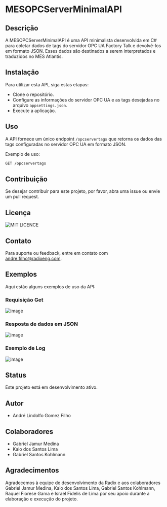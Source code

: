 # MESOPCServerMinimalAPI

## Descrição
A MESOPCServerMinimalAPI é uma API minimalista desenvolvida em C# para coletar dados de tags do servidor OPC UA Factory Talk e devolvê-los em formato JSON. Esses dados são destinados a serem interpretados e traduzidos no MES Atlantis.

## Instalação
Para utilizar esta API, siga estas etapas:
- Clone o repositório.
- Configure as informações do servidor OPC UA e as tags desejadas no arquivo `appsettings.json`.
- Execute a aplicação.

## Uso
A API fornece um único endpoint `/opcservertags` que retorna os dados das tags configuradas no servidor OPC UA em formato JSON.

Exemplo de uso:
```bash
GET /opcservertags
```
## Contribuição
Se desejar contribuir para este projeto, por favor, abra uma issue ou envie um pull request.

## Licença

![MIT LICENCE](https://img.shields.io/badge/license-MIT-blue)

## Contato
Para suporte ou feedback, entre em contato com andre.filho@radixeng.com.

## Exemplos
Aqui estão alguns exemplos de uso da API:

### Requisição Get
![image](https://github.com/radixeng/CargillBR-MES-OPCServer-Minimal-API/assets/166434418/fa477fc3-236a-40e5-bd98-ba5dd8566ca0)

### Resposta de dados em JSON
![image](https://github.com/radixeng/CargillBR-MES-OPCServer-Minimal-API/assets/166434418/e6396cfc-f0a7-41b6-8579-b3d534a0dfdc)

### Exemplo de Log
![image](https://github.com/radixeng/CargillBR-MES-OPCServer-Minimal-API/assets/166434418/c3f86335-f2ad-458a-95ef-fed48f2c1403)

## Status
Este projeto está em desenvolvimento ativo.

## Autor
- André Lindolfo Gomez Filho

## Colaboradores
- Gabriel Jamur Medina
- Kaio dos Santos Lima
- Gabriel Santos Kohlmann

## Agradecimentos
Agradecemos à equipe de desenvolvimento da Radix e aos colaboradores Gabriel Jamur Medina, Kaio dos Santos Lima, Gabriel Santos Kohlmann, Raquel Fiorese Gama e Israel Fidelis de Lima por seu apoio durante a elaboração e execução do projeto.
